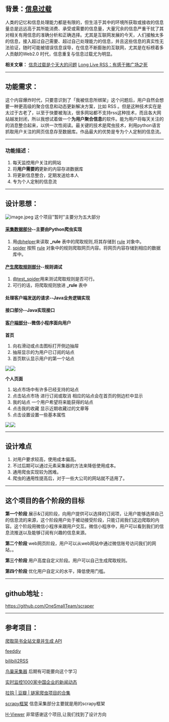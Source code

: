 ## 背景：[信息过载](https://baike.baidu.com/item/%E4%BF%A1%E6%81%AF%E8%BF%87%E8%BD%BD)
人类的记忆和信息处理能力都是有限的，但生活于其中的环境所获取或接收的信息量总是远远高于其所能消费、承受或需要的信息量，大量冗余的信息严重干扰了其对相关有用信息的准确分析和正确选择。尤其是互联网发展的今天，人们接触太多的信息，接入超过自己需要、超过自己处理能力的信息，并且这些信息的真实性无法验证，随时可能被错误信息误导，在信息不断膨胀的互联网，尤其是在标榜着多人贡献的Web2.0 时代，信息重复与信息过载尤为明显。

**相关文章：**
[信息过载是个天大的问题](http://www.xinli001.com/info/100381655)
[Long Live RSS：有感于微广场之死](https://blessing.studio/long-live-rss/)

***

## 功能需求：
这个内容爆炸时代，只要意识到了「我被信息所绑架」这个问题后，用户自然会想要一种更高级的聚合信息和动态更新解决方案，比如 RSS 。但是这种技术实在是太过于古老了，以至于快要被淘汰，很多网站都不支持rss这种技术，而且各大网站越发封闭，所以我想试着做一个**为用户聚合信息**的软件。能为用户将每天关注的的消息整合起来，以供一次性阅读。最关键的技术是爬虫技术，利用python语言抓取用户关注的网页信息存至数据库。作品最大的优势是专为个人定制的信息流。

***

### 功能描述：
1. 每天监控用户关注的网站
2. 将**用户需要的**更新的内容存进数据库
3. 将更新信息整合，定期发送给本人
4. 专为个人定制的信息流

***

## 设计思想：
![image.jpeg](https://upload-images.jianshu.io/upload_images/4781155-94374bb597772680.jpeg?imageMogr2/auto-orient/strip%7CimageView2/2/w/1240)
这个项目"暂时"主要分为五大部分

#### [采集数据部分](https://github.com/OneSmallTeam/scraper)--主要由Python爬虫实现
1. 用[dbhelper](https://github.com/Niracler/scraper/blob/master/scraper/helpers/dbhelper.py)来读取 **_rule** 表中的爬取规则,将其存储到 [rule](https://github.com/Niracler/scraper/blob/master/scraper/helpers/rule.py) 对象中。
2. [spider](https://github.com/Niracler/scraper/blob/master/scraper/spiders/spider.py) 按照  [rule](https://github.com/Niracler/scraper/blob/master/scraper/helpers/rule.py) 对象中的规则爬取网页内容。将网页内容存储到相应的数据库中。
  
#### [产生爬取规则部分](https://github.com/OneSmallTeam/scraper)--规则调试
1. 由[test_spider](https://github.com/Niracler/scraper/blob/master/scraper/spiders/test_spider.py)用来测试爬取规则是否可行。
2. 可行的话，将爬取规则放进 **_rule** 表中

#### 处理客户端发送的请求--Java业务逻辑实现

#### 接口部分--Java实现接口

#### [客户端部分](https://github.com/OneSmallTeam/one)--微信小程序面向用户
**首页**
1. 向右滑动或点击图标打开侧边抽屉
2. 抽屉显示的为用户已订阅的站点
3. 首页默认显示用户的第一个站点

![](https://upload-images.jianshu.io/upload_images/4781155-71bb3069f0204f32.jpg?imageMogr2/auto-orient/strip%7CimageView2/2/w/300)![](https://upload-images.jianshu.io/upload_images/4781155-816168140bde24c7.jpg?imageMogr2/auto-orient/strip%7CimageView2/2/w/300)




**个人页面**
1. 站点市场中有许多已经支持的站点
2. 点击站点市场 进行订阅或取消 相应的站点会在首页的侧边栏中显示
3. 我的站点  一个用户希望将来能获得的站点 
4. 点击我的收藏 显示近期收藏过的文章等
5. 点击设置设置一些基本属性

![](https://upload-images.jianshu.io/upload_images/4781155-22bd44e413ceef16.jpg?imageMogr2/auto-orient/strip%7CimageView2/2/w/300)![](https://upload-images.jianshu.io/upload_images/4781155-4380bd4e3f8673ff.jpg?imageMogr2/auto-orient/strip%7CimageView2/2/w/300)





***
## 设计难点
1. 对用户要求较高，使用成本偏高。
2. 不过后期可以通过元素采集器的方法来降低使用成本。
2. 通用爬虫实现较为困难。
3. 爬虫的通用性提高后，对于一些大公司的网站就不适用了。


***
## 这个项目的各个阶段的目标
**第一个阶段**
展示&订阅阶段，向用户提供可以选择的订阅项，让用户能够选择自己的信息流的来源，这个阶段用户处于被动接受阶段，只能订阅我们这边爬取的内容。这个阶段用微信小程序来跟用户交互。微信小程序中，用户可以看到我们的信息流推送以及能够订阅有兴趣的信息来源。


**第二个阶段**
web网页阶段，用户可以从web网站中通过微信账号访问我们的网站，。

**第三个阶段**
用户高度自定义阶段。用户可以自己生成爬取规则。

**第四个阶段**
优化用户自定义的水平，降低使用门槛。

***

## github地址 :
https://github.com/OneSmallTeam/scraper

***

## 参考项目：
[爬取简书全站文章并生成 API](https://www.jianshu.com/p/c546c175b763)

[feeddiy](http://www.feeddiy.com/)

[bilibili2RSS](https://github.com/DIYgod/bilibili2RSS)

[鸟巢采集器](http://www.newcrawler.com/zh-cn/index.html) 后期有可能要向这个学习

[实时监控1000家中国企业的新闻动态](https://github.com/lazycatzh/news_feed)

[拉钩 | 豆瓣 | 链家爬虫项目的合集](https://github.com/HunterChao/Crawler)

[scrapy框架](https://scrapy.org/)  信息采集部分主要就是用的scrapy框架

[H-Viewer](https://github.com/PureDark/H-Viewer) 非常感谢这个项目,让我们找到了设计方向
